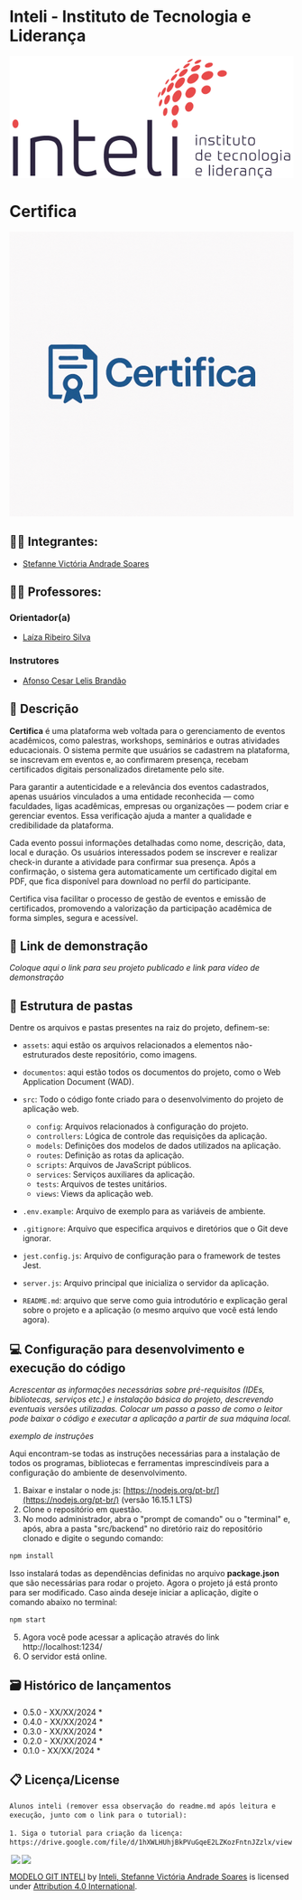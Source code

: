 # Inteli - Instituto de Tecnologia e Liderança 

<p align="center">
<a href= "https://www.inteli.edu.br/"><img src="/assets/inteli.png" alt="Inteli - Instituto de Tecnologia e Liderança" border="0"></a>
</p>

# Certifica

<p align="center">
<a href= "https://www.inteli.edu.br/"><img src="/assets/certifica.png" alt="Certifica" border="0"></a>
</p>

## :student: Integrantes: 
- <a href="https://www.linkedin.com/in/stefanne-soares-9b31a8256/">Stefanne Victória Andrade Soares</a> 

## :teacher: Professores:
### Orientador(a) 
- <a href="https://www.linkedin.com/in/laizaribeiro/">Laíza Ribeiro Silva</a>
### Instrutores
- <a href="https://www.linkedin.com/in/afonsolelis/">Afonso Cesar Lelis Brandão</a>


## 📝 Descrição

**Certifica** é uma plataforma web voltada para o gerenciamento de eventos acadêmicos, como palestras, workshops, seminários e outras atividades educacionais. O sistema permite que usuários se cadastrem na plataforma, se inscrevam em eventos e, ao confirmarem presença, recebam certificados digitais personalizados diretamente pelo site.

Para garantir a autenticidade e a relevância dos eventos cadastrados, apenas usuários vinculados a uma entidade reconhecida — como faculdades, ligas acadêmicas, empresas ou organizações — podem criar e gerenciar eventos. Essa verificação ajuda a manter a qualidade e credibilidade da plataforma.

Cada evento possui informações detalhadas como nome, descrição, data, local e duração. Os usuários interessados podem se inscrever e realizar check-in durante a atividade para confirmar sua presença. Após a confirmação, o sistema gera automaticamente um certificado digital em PDF, que fica disponível para download no perfil do participante.

Certifica visa facilitar o processo de gestão de eventos e emissão de certificados, promovendo a valorização da participação acadêmica de forma simples, segura e acessível.

## 📝 Link de demonstração

_Coloque aqui o link para seu projeto publicado e link para vídeo de demonstração_

## 📁 Estrutura de pastas

Dentre os arquivos e pastas presentes na raiz do projeto, definem-se:

- `assets`: aqui estão os arquivos relacionados a elementos não-estruturados deste repositório, como imagens.

- `documentos`: aqui estão todos os documentos do projeto, como o Web Application  Document (WAD).

- `src`: Todo o código fonte criado para o desenvolvimento do projeto de aplicação web.
    - `config`: Arquivos relacionados à configuração do projeto.
    - `controllers`: Lógica de controle das requisições da aplicação.
    - `models`: Definições dos modelos de dados utilizados na aplicação.
    - `routes`: Definição as rotas da aplicação.
    - `scripts`: Arquivos de JavaScript públicos.
    - `services`: Serviços auxiliares da aplicação.
    - `tests`: Arquivos de testes unitários.
    - `views`: Views da aplicação web.

- `.env.example`: Arquivo de exemplo para as variáveis de ambiente.

- `.gitignore`: Arquivo que especifica arquivos e diretórios que o Git deve ignorar.

- `jest.config.js`: Arquivo de configuração para o framework de testes Jest.

- `server.js`: Arquivo principal que inicializa o servidor da aplicação.

- `README.md`: arquivo que serve como guia introdutório e explicação geral sobre o projeto e a aplicação (o mesmo arquivo que você está lendo agora).

## 💻 Configuração para desenvolvimento e execução do código

*Acrescentar as informações necessárias sobre pré-requisitos (IDEs, bibliotecas, serviços etc.) e instalação básica do projeto, descrevendo eventuais versões utilizadas. Colocar um passo a passo de como o leitor pode baixar o código e executar a aplicação a partir de sua máquina local.*

*exemplo de instruções*

Aqui encontram-se todas as instruções necessárias para a instalação de todos os programas, bibliotecas e ferramentas imprescindíveis para a configuração do ambiente de desenvolvimento.

1. Baixar e instalar o node.js: [https://nodejs.org/pt-br/](https://nodejs.org/pt-br/) (versão 16.15.1 LTS)
2. Clone o repositório em questão.
3. No modo administrador, abra o "prompt de comando" ou o "terminal" e, após, abra a pasta "src/backend" no diretório raiz do repositório clonado e digite o segundo comando:

```sh
npm install
```

Isso instalará todas as dependências definidas no arquivo <b>package.json</b> que são necessárias para rodar o projeto. Agora o projeto já está pronto para ser modificado. Caso ainda deseje iniciar a aplicação, digite o comando abaixo no terminal:

```sh
npm start
```
5. Agora você pode acessar a aplicação através do link http://localhost:1234/
6. O servidor está online.

## 🗃 Histórico de lançamentos

* 0.5.0 - XX/XX/2024
    * 
* 0.4.0 - XX/XX/2024
    * 
* 0.3.0 - XX/XX/2024
    * 
* 0.2.0 - XX/XX/2024
    * 
* 0.1.0 - XX/XX/2024
    *

## 📋 Licença/License
```
Alunos inteli (remover essa observação do readme.md após leitura e execução, junto com o link para o tutorial):

1. Siga o tutorial para criação da licença: https://drive.google.com/file/d/1hXWLHUhjBkPVuGqeE2LZKozFntnJZzlx/view
```

<img style="height:22px!important;margin-left:3px;vertical-align:text-bottom;" src="https://mirrors.creativecommons.org/presskit/icons/cc.svg?ref=chooser-v1"><img style="height:22px!important;margin-left:3px;vertical-align:text-bottom;" src="https://mirrors.creativecommons.org/presskit/icons/by.svg?ref=chooser-v1"><p xmlns:cc="http://creativecommons.org/ns#" xmlns:dct="http://purl.org/dc/terms/"><a property="dct:title" rel="cc:attributionURL" href="https://github.com/Intelihub/Template_M2/">MODELO GIT INTELI</a> by <a rel="cc:attributionURL dct:creator" property="cc:attributionName" href="https://www.yggbrasil.com.br/vr">Inteli, Stefanne Victória Andrade Soares</a> is licensed under <a href="http://creativecommons.org/licenses/by/4.0/?ref=chooser-v1" target="_blank" rel="license noopener noreferrer" style="display:inline-block;">Attribution 4.0 International</a>.</p>
